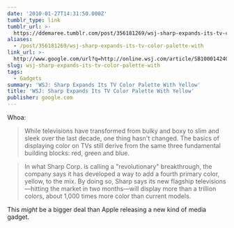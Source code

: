 ```yaml
---
date: '2010-01-27T14:31:50.000Z'
tumblr_type: link
tumblr_url: >-
  https://ddemaree.tumblr.com/post/356181269/wsj-sharp-expands-its-tv-color-palette-with
aliases:
  - /post/356181269/wsj-sharp-expands-its-tv-color-palette-with
link_url: >-
  http://www.google.com/url?q=http://online.wsj.com/article/SB10001424052748704423204575016401004860156.html?mod=rss_Technology
slug: wsj-sharp-expands-its-tv-color-palette-with
tags:
  - Gadgets
summary: 'WSJ: Sharp Expands Its TV Color Palette With Yellow'
title: 'WSJ: Sharp Expands Its TV Color Palette With Yellow'
publisher: google.com
---
```


Whoa:

> While televisions have transformed from bulky and boxy to slim and sleek over the last decade, one thing hasn't changed. The basics of displaying color on TVs still derive from the same three fundamental building blocks: red, green and blue.

> In what Sharp Corp. is calling a "revolutionary" breakthrough, the company says it has developed a way to add a fourth primary color, yellow, to the mix. By doing so, Sharp says its new flagship televisions—hitting the market in two months—will display more than a trillion colors, about 1,000 times more color than current models.

This _might_ be a bigger deal than Apple releasing a new kind of media gadget.